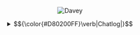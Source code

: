 <div align="center">

![Davey](https://i.ibb.co/0pz40C15/c4de299d38774db5a04497fbf49d5897.gif)

<div align="center">
<details>
       <summary> <td>$${\color{#D80200FF}\verb|Chatlog|}$$</td> </summary>
     
 [![Typing SVG](https://readme-typing-svg.demolab.com?font=Fira+Code&weight=1000&size=29&pause=100&color=D80200&background=FFFFFF&vCenter=true&multiline=true&repeat=false&width=1000&height=500&lines=How+do+I+use+this..;Anyways%2C+hello.+I'm+known+as+Claudia%2C+Azure%2C+Lani%2C+or+Dave;Any+name+is+fine+(Just+not+Azu);I'm+a+minor+(13)+and+Pan%2FGenderfluid+;Maybe+asexual+too+;I'd+prefer+friends+around+the+age+12-16;I+don't+mind+cuddling+in+pt%2C+just+know+I'm+usually+offtab%2Fbusy;W2i+to+interact;I'm+in+many+fandoms%2C+but+my+2+main+ones+are+TGCF+and+HS;By+the+way%2C+I+really+like+Dave+Strider;I'm+a+Dave+Strider+kin;Okay%2C+I+think+that's+all.+Goodbye+%26+have+a+nice+day;How+do+I+use+this..)](https://git.io/typing-svg)

</details>
